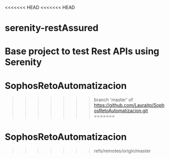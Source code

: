 <<<<<<< HEAD
<<<<<<< HEAD
# serenity-restAssured
Base project to test Rest APIs using Serenity
=======
# SophosRetoAutomatizacion
>>>>>>> branch 'master' of https://github.com/Lauraitp/SophosRetoAutomatizacion.git
=======
# SophosRetoAutomatizacion
>>>>>>> refs/remotes/origin/master
